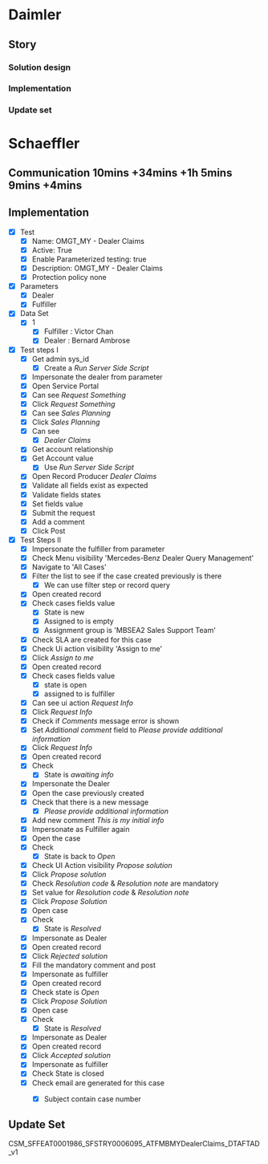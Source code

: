 # Daimler

## Story

### Solution design

### Implementation

### Update set

# Schaeffler

## Communication 10mins +34mins +1h 5mins 9mins +4mins

## Implementation
- [x] Test
	- [x] Name: OMGT_MY - Dealer Claims
	- [x] Active: True
	- [x] Enable Parameterized testing: true
	- [x] Description: OMGT_MY - Dealer Claims
	- [x] Protection policy none
- [x] Parameters
	- [x] Dealer
	- [x] Fulfiller
- [x] Data Set
	- [x] 1
		- [x] Fulfiller : Victor Chan
		- [x] Dealer :  Bernard Ambrose
- [x] Test steps I
	- [x] Get admin sys_id
		- [x] Create a *Run Server Side Script*
	- [x] Impersonate the dealer from parameter
	- [x] Open Service Portal
	- [x] Can see *Request Something*
	- [x] Click *Request Something*
	- [x] Can see *Sales Planning*
	- [x] Click *Sales Planning*
	- [x] Can see 
		- [x] *Dealer Claims* 
	- [x] Get account relationship
	- [x] Get Account value
		- [x] Use *Run Server Side Script*
	- [x] Open Record Producer *Dealer Claims*
	- [x] Validate all fields exist as expected
	- [x] Validate fields states
	- [x] Set fields value
	- [x] Submit the request
	- [x] Add a comment
	- [x] Click Post
- [x] Test Steps II
	- [x] Impersonate the fulfiller from parameter
	- [x] Check Menu visibility 'Mercedes-Benz Dealer Query Management'
	- [x] Navigate to 'All Cases'
	- [x] Filter the list to see if the case created previously is there
		- [x] We can use filter step or record query
	- [x] Open created record
	- [x] Check cases fields value
		- [x] State is new
		- [x] Assigned to is empty
		- [x] Assignment group is 'MBSEA2 Sales Support Team'
	- [x] Check SLA are created for this case
	- [x] Check Ui action visibility 'Assign to me'
	- [x] Click *Assign to me*
	- [x] Open created record
	- [x] Check cases fields value 
		- [x] state is open 
		- [x] assigned to is fulfiller
	- [x] Can see ui action *Request Info*
	- [x] Click *Request Info*
	- [x] Check if *Comments* message error is shown
	- [x] Set *Additional comment* field to *Please provide additional information*
	- [x] Click *Request Info*
	- [x] Open created record
	- [x] Check 
		- [x] State is *awaiting info*
	- [x] Impersonate the Dealer
	- [x] Open the case previously created
	- [x] Check that there is a new message 
		- [x] *Please provide additional information*
	- [x] Add new comment *This is my initial info*
	- [x] Impersonate as Fulfiller again
	- [x] Open the case
	- [x] Check 
		- [x] State is back to *Open*
	- [x] Check UI Action visibility *Propose solution*
	- [x] Click *Propose solution*
	- [x] Check *Resolution code* & *Resolution note* are mandatory
	- [x] Set value for *Resolution code* & *Resolution note*
	- [x] Click *Propose Solution*
	- [x] Open case
	- [x] Check
		- [x] State is *Resolved*
	- [x] Impersonate as Dealer
	- [x] Open created record
	- [x] Click *Rejected solution*
	- [x] Fill the mandatory comment and post
	- [x] Impersonate as fulfiller
	- [x] Open created record
	- [x] Check state is *Open*
	- [x] Click *Propose Solution*
	- [x] Open case
	- [x] Check
		- [x] State is *Resolved*
	- [x] Impersonate as Dealer
	- [x] Open created record
	- [x] Click *Accepted solution*
	- [x] Impersonate as fulfiller
	- [x] Check State is closed
	- [x] Check email are generated for this case
		- [x] Subject contain case number


## Update Set 
CSM_SFFEAT0001986_SFSTRY0006095_ATFMBMYDealerClaims_DTAFTAD_v1